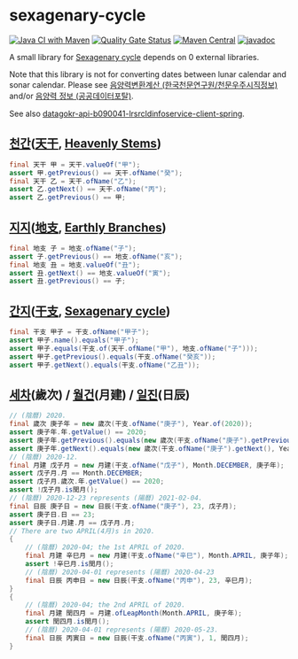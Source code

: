 # sexagenary-cycle

[![Java CI with Maven](https://github.com/jinahya/sexagenary-cycle/workflows/Java%20CI%20with%20Maven/badge.svg?branch=develop)](https://github.com/jinahya/sexagenary-cycle/actions)
[![Quality Gate Status](https://sonarcloud.io/api/project_badges/measure?project=jinahya_sexagenary-cycle&metric=alert_status)](https://sonarcloud.io/dashboard?id=jinahya_sexagenary-cycle)
[![Maven Central](https://img.shields.io/maven-central/v/com.github.jinahya/sexagenary-cycle)](https://search.maven.org/search?q=g:com.github.jinahya%20a:sexagenary-cycle)
[![javadoc](https://javadoc.io/badge2/com.github.jinahya/sexagenary-cycle/javadoc.svg)](https://javadoc.io/doc/com.github.jinahya/sexagenary-cycle)

A small library for [Sexagenary cycle](https://en.wikipedia.org/wiki/Sexagenary_cycle) depends on 0 external libraries.

Note that this library is not for converting dates between lunar calendar and sonar calendar. Please see [음양력변환계산 (한국천문연구원/천문우주시직정보)](https://astro.kasi.re.kr/life/pageView/8) and/or [음양력 정보 (공공데이터포탈)](https://www.data.go.kr/data/15012679/openapi.do).

See also [datagokr-api-b090041-lrsrcldinfoservice-client-spring](https://github.com/jinahya/datagokr-api-b090041-lrsrcldinfoservice-client-spring).

## [천간][천간]\([天干][天干], [Heavenly Stems][Heavenly_Stems])

```java
final 天干 甲 = 天干.valueOf("甲");
assert 甲.getPrevious() == 天干.ofName("癸");
final 天干 乙 = 天干.ofName("乙");
assert 乙.getNext() == 天干.ofName("丙");
assert 乙.getPrevious() == 甲;
```

## [지지][지지]\([地支][地支], [Earthly Branches][Earthly_Branches])

```java
final 地支 子 = 地支.ofName("子");
assert 子.getPrevious() == 地支.ofName("亥");
final 地支 丑 = 地支.valueOf("丑");
assert 丑.getNext() == 地支.valueOf("寅");
assert 丑.getPrevious() == 子;
```

## [간지][간지]\([干支][干支], [Sexagenary cycle][Sexagenary_cycle])

```java
final 干支 甲子 = 干支.ofName("甲子");
assert 甲子.name().equals("甲子");
assert 甲子.equals(干支.of(天干.ofName("甲"), 地支.ofName("子")));
assert 甲子.getPrevious().equals(干支.ofName("癸亥"));
assert 甲子.getNext().equals(干支.ofName("乙丑"));
```

## [세차][세차]\(歲次) / [월건][월건]\(月建) / [일진][일진]\(日辰)

```java
// (陰曆) 2020.
final 歲次 庚子年 = new 歲次(干支.ofName("庚子"), Year.of(2020));
assert 庚子年.年.getValue() == 2020;
assert 庚子年.getPrevious().equals(new 歲次(干支.ofName("庚子").getPrevious(), Year.of(2019)));
assert 庚子年.getNext().equals(new 歲次(干支.ofName("庚子").getNext(), Year.of(2021)));
// (陰曆) 2020-12.
final 月建 戊子月 = new 月建(干支.ofName("戊子"), Month.DECEMBER, 庚子年);
assert 戊子月.月 == Month.DECEMBER;
assert 戊子月.歲次.年.getValue() == 2020;
assert !戊子月.is閏月();
// (陰曆) 2020-12-23 represents (陽曆) 2021-02-04.
final 日辰 庚子日 = new 日辰(干支.ofName("庚子"), 23, 戊子月);
assert 庚子日.日 == 23;
assert 庚子日.月建.月 == 戊子月.月;
// There are two APRIL(4月)s in 2020.
{
    // (陰曆) 2020-04; the 1st APRIL of 2020.
    final 月建 辛巳月 = new 月建(干支.ofName("辛巳"), Month.APRIL, 庚子年);
    assert !辛巳月.is閏月();
    // (陰曆) 2020-04-01 represents (陽曆) 2020-04-23
    final 日辰 丙申日 = new 日辰(干支.ofName("丙申"), 23, 辛巳月);
}
{
    // (陰曆) 2020-04; the 2nd APRIL of 2020.
    final 月建 閏四月 = 月建.ofLeapMonth(Month.APRIL, 庚子年);
    assert 閏四月.is閏月();
    // (陰曆) 2020-04-01 represents (陽曆) 2020-05-23.
    final 日辰 丙寅日 = new 日辰(干支.ofName("丙寅"), 1, 閏四月);
}
```

[천간]: https://ko.wikipedia.org/wiki/%EC%B2%9C%EA%B0%84
[天干]: https://zh.wikipedia.org/wiki/%E5%A4%A9%E5%B9%B2
[Heavenly_Stems]: https://en.wikipedia.org/wiki/Heavenly_Stems

[지지]: https://ko.wikipedia.org/wiki/%EC%A7%80%EC%A7%80_(%EC%97%AD%EB%B2%95)
[地支]: https://zh.wikipedia.org/wiki/%E5%9C%B0%E6%94%AF
[Earthly_Branches]: https://en.wikipedia.org/wiki/Earthly_Branches

[간지]: https://ko.wikipedia.org/wiki/%EA%B0%84%EC%A7%80
[干支]: https://zh.wikipedia.org/wiki/%E5%B9%B2%E6%94%AF
[Sexagenary_cycle]: https://en.wikipedia.org/wiki/Sexagenary_cycle

[세차]: https://ko.wikipedia.org/wiki/%EC%84%B8%EC%B0%A8_(%EA%B0%84%EC%A7%80)

[월건]: https://ko.wikipedia.org/wiki/%EC%9B%94%EA%B1%B4

[일진]: https://ko.wikipedia.org/wiki/%EC%9D%BC%EC%A7%84_(%EA%B0%84%EC%A7%80)
